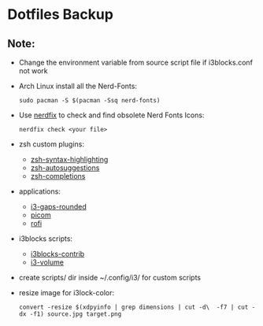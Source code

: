 # Dotfiles Backup

## Note:

-   Change the environment variable from source script file if i3blocks.conf not work
-   Arch Linux install all the Nerd-Fonts:

        sudo pacman -S $(pacman -Ssq nerd-fonts)

-   Use [nerdfix](https://github.com/loichyan/nerdfix) to check and find obsolete Nerd Fonts Icons:

        nerdfix check <your file>

-   zsh custom plugins:
    -   [zsh-syntax-highlighting](https://github.com/zsh-users/zsh-syntax-highlighting)
    -   [zsh-autosuggestions](https://github.com/zsh-users/zsh-autosuggestions)
    -   [zsh-completions](https://github.com/zsh-users/zsh-completions)
-   applications:
    -   [i3-gaps-rounded](https://github.com/resloved/i3)
    -   [picom](https://github.com/yshui/picom)
    -   [rofi](https://github.com/davatorium/rofi)
-   i3blocks scripts:
    -   [i3blocks-contrib](https://github.com/vivien/i3blocks-contrib)
    -   [i3-volume](https://github.com/hastinbe/i3-volume)
-   create scripts/ dir inside ~/.config/i3/ for custom scripts
-   resize image for i3lock-color:

        convert -resize $(xdpyinfo | grep dimensions | cut -d\  -f7 | cut -dx -f1) source.jpg target.png
